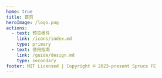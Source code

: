 ```yaml
---
home: true
title: 首页
heroImage: /logo.png
actions:
  - text: 预览组件
    link: /icons/index.md
    type: primary
  - text: 使用指南
    link: /guide/design.md
    type: secondary
footer: MIT Licensed | Copyright © 2023-present Spruce FE
---
```

